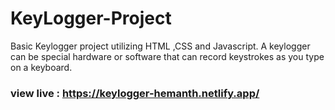 # KeyLogger-Project
Basic Keylogger project utilizing HTML ,CSS and Javascript. A keylogger can be special hardware or software that can record keystrokes as you type on a keyboard.

### view live : https://keylogger-hemanth.netlify.app/